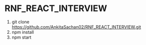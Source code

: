 # RNF_REACT_INTERVIEW
1. git clone https://github.com/AnkitaSachan02/RNF_REACT_INTERVIEW.git
2. npm install
3. npm start
